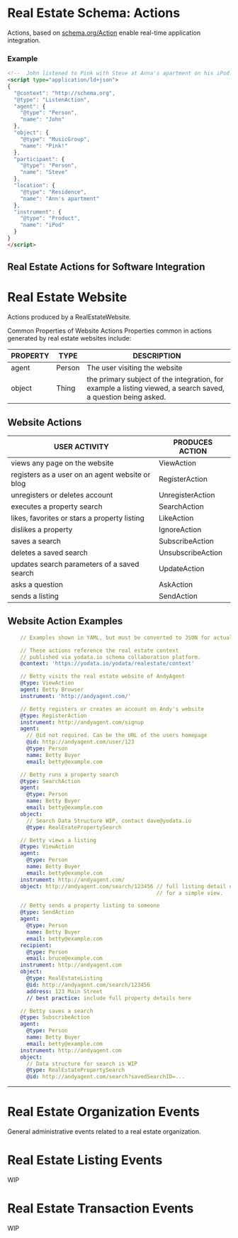 # Real Estate Schema: Actions

Actions, based on [schema.org/Action](http://schema.org/Action) enable real-time application integration.

### Example
```html
<!--  John listened to Pink with Steve at Anna's apartment on his iPod. -->
<script type="application/ld+json">
{
  "@context": "http://schema.org",
  "@type": "ListenAction",
  "agent": {
    "@type": "Person",
    "name": "John"
  },
  "object": {
    "@type": "MusicGroup",
    "name": "Pink!"
  },
  "participant": {
    "@type": "Person",
    "name": "Steve"
  },
  "location": {
    "@type": "Residence",
    "name": "Ann's apartment"
  },
  "instrument": {
    "@type": "Product",
    "name": "iPod"
  }
}
</script>
```

## Real Estate Actions for Software Integration

# Real Estate Website

Actions produced by a RealEstateWebsite.

Common Properties of Website Actions
Properties common in actions generated by real estate websites include:

| PROPERTY | TYPE   | DESCRIPTION                                                                                                   |
| -------- | ------ | ------------------------------------------------------------------------------------------------------------- |
| agent    | Person | The user visiting the website                                                                                 |
| object   | Thing  | the primary subject of the integration, for example a listing viewed, a search saved, a question being asked. |

## Website Actions

| USER ACTIVITY                                   | PRODUCES ACTION   |
| ----------------------------------------------- | ----------------- |
| views any page on the website                   | ViewAction        |
| registers as a user on an agent website or blog | RegisterAction    |
| unregisters or deletes account                  | UnregisterAction  |
| executes a property search                      | SearchAction      |
| likes, favorites or stars a property listing    | LikeAction        |
| dislikes a property                             | IgnoreAction      |
| saves a search                                  | SubscribeAction   |
| deletes a saved search                          | UnsubscribeAction |
| updates search parameters of a saved search     | UpdateAction      |
| asks a question                                 | AskAction         |
| sends a listing                                 | SendAction        |

## Website Action Examples

```YAML
    // Examples shown in YAML, but must be converted to JSON for actual use.

    // These actions reference the real estate context
    // published via yodata.io schema collaboration platform.
    @context: 'https://yodata.io/yodata/realestate/context'

    // Betty visits the real estate website of AndyAgent
    @type: ViewAction
    agent: Betty Browser
    instrument: 'http://andyagent.com/'

    // Betty registers or creates an account on Andy's website
    @type: RegisterAction
    instrument: http://andyagent.com/signup
    agent:
      // @id not required. Can be the URL of the users homepage
      @id: http://andyagent.com/user/123
      @type: Person
      name: Betty Buyer
      email: betty@example.com

    // Betty runs a property search
    @type: SearchAction
    agent:
      @type: Person
      name: Betty Buyer
      email: betty@example.com
    object:
      // Search Data Structure WIP, contact dave@yodata.io
      @type: RealEsatePropertySearch

    // Betty views a listing
    @type: ViewAction
    agent:
      @type: Person
      name: Betty Buyer
      email: betty@example.com
    instrument: http://andyagent.com/
    object: http://andyagent.com/search/123456 // full listing detail not required
                                               // for a simple view.

    // Betty sends a property listing to someone
    @type: SendAction
    agent:
      @type: Person
      name: Betty Buyer
      email: betty@example.com
    recipient:
      @type: Person
      email: bruce@example.com
    instrument: http://andyagent.com
    object:
      @type: RealEstateListing
      @id: http://andyagent.com/search/123456
      address: 123 Main Street
      // best practice: include full property details here

    // Betty saves a search
    @type: SubscribeAction
    agent:
      @type: Person
      name: Betty Buyer
      email: betty@example.com
    instrument: http://andyagent.com
    object:
      // Data structure for search is WIP
      @type: RealEstatePropertySearch
      @id: http://andyagent.com/search?savedSearchID=...
```

---

# Real Estate Organization Events

General administrative events related to a real estate organization.

# Real Estate Listing Events

WIP

# Real Estate Transaction Events

WIP